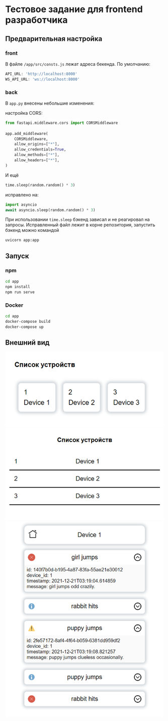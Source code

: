 # Тестовое задание для frontend разработчика

## Предварительная настройка

### front

В файле `/app/src/consts.js` лежат адреса бекенда. По умолчанию:

```js
API_URL: 'http://localhost:8000'
WS_API_URL: 'ws://localhost:8000'
```

### back

В `app.py` внесены небольшие изменения: 

настройка CORS:

```python
from fastapi.middleware.cors import CORSMiddleware

app.add_middleware(
    CORSMiddleware,
    allow_origins=["*"],
    allow_credentials=True,
    allow_methods=["*"],
    allow_headers=["*"],
)
```

И ещё

```python
time.sleep(random.random() * 3)
```

исправлено на:

```python
import asyncio
await asyncio.sleep(random.random() * 3)
```

При использовании `time.sleep` бэкенд зависал и не реагировал на запросы. Исправленный файл лежит в корне репозитория, запустить бэкенд можно командой

```bash
uvicorn app:app
```

## Запуск

### npm

```bash
cd app
npm install
npm run serve
```

### Docker

```bash
cd app
docker-compose build
docker-compose up
```

## Внешний вид

![](assets/screen1.png "Главная")
![](assets/screen2.png "Главная мобильная")
![](assets/screen3.png "Устройство")